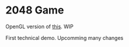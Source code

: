 # 2048 Game

OpenGL version of [this](https://github.com/loginmen/2048). WIP

First technical demo. Upcomming many changes
